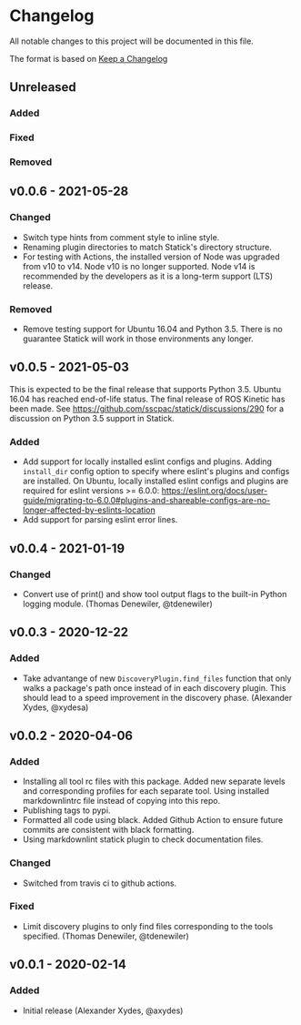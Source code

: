 # Changelog

All notable changes to this project will be documented in this file.

The format is based on [Keep a Changelog](https://keepachangelog.com/en/1.0.0/)

## Unreleased

### Added

### Fixed

### Removed

## v0.0.6 - 2021-05-28

### Changed

- Switch type hints from comment style to inline style.
- Renaming plugin directories to match Statick's directory structure.
- For testing with Actions, the installed version of Node was upgraded from v10 to v14.
  Node v10 is no longer supported.
  Node v14 is recommended by the developers as it is a long-term support (LTS) release.

### Removed

- Remove testing support for Ubuntu 16.04 and Python 3.5.
  There is no guarantee Statick will work in those environments any longer.

## v0.0.5 - 2021-05-03

This is expected to be the final release that supports Python 3.5.
Ubuntu 16.04 has reached end-of-life status.
The final release of ROS Kinetic has been made.
See <https://github.com/sscpac/statick/discussions/290> for a discussion on Python 3.5 support in Statick.

### Added

- Add support for locally installed eslint configs and plugins.
  Adding `install_dir` config option to specify where eslint's plugins and configs are installed.
  On Ubuntu, locally installed eslint configs and plugins are required for eslint versions >= 6.0.0:
  <https://eslint.org/docs/user-guide/migrating-to-6.0.0#plugins-and-shareable-configs-are-no-longer-affected-by-eslints-location>
- Add support for parsing eslint error lines.

## v0.0.4 - 2021-01-19

### Changed

- Convert use of print() and show tool output flags to the built-in Python logging module. (Thomas Denewiler, @tdenewiler)

## v0.0.3 - 2020-12-22

### Added

- Take advantange of new `DiscoveryPlugin.find_files` function that only walks a package's path once instead of
  in each discovery plugin.
  This should lead to a speed improvement in the discovery phase. (Alexander Xydes, @xydesa)

## v0.0.2 - 2020-04-06

### Added

- Installing all tool rc files with this package.
  Added new separate levels and corresponding profiles for each separate tool.
  Using installed markdownlintrc file instead of copying into this repo.
- Publishing tags to pypi.
- Formatted all code using black. Added Github Action to ensure future commits are consistent with black formatting.
- Using markdownlint statick plugin to check documentation files.

### Changed

- Switched from travis ci to github actions.

### Fixed

- Limit discovery plugins to only find files corresponding to the tools specified. (Thomas Denewiler, @tdenewiler)

## v0.0.1 - 2020-02-14

### Added

- Initial release (Alexander Xydes, @axydes)
